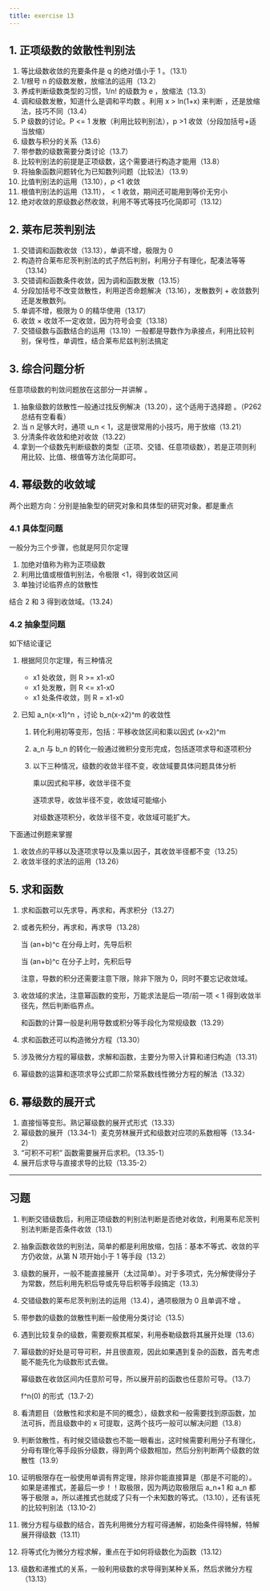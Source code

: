 ```yaml
---
title: exercise 13
---
```


## 1. 正项级数的敛散性判别法

1. 等比级数收敛的充要条件是 q 的绝对值小于 1 。（13.1）
2. 1/根号 n 的级数发散，放缩法的运用（13.2）
3. 养成判断级数类型的习惯，1/n! 的级数为 e ，放缩法（13.3）
4. 调和级数发散，知道什么是调和平均数 。利用 x > ln(1+x) 来判断 ，还是放缩法，技巧不同（13.4）
5. P 级数的讨论。P <= 1 发散（利用比较判别法），p >1 收敛（分段加括号+适当放缩）
6. 级数与积分的关系（13.6）
7. 带参数的级数需要分类讨论（13.7）
8. 比较判别法的前提是正项级数，这个需要进行构造才能用（13.8）
9. 将抽象函数问题转化为已知数列问题（比较法）（13.9）
10. 比值判别法的运用（13.10），ρ <1 收敛
11. 根值判别法的运用（13.11）， < 1 收敛，期间还可能用到等价无穷小
12. 绝对收敛的原级数必然收敛，利用不等式等技巧化简即可（13.12）

## 2. 莱布尼茨判别法

1. 交错调和函数收敛（13.13），单调不增，极限为 0
2. 构造符合莱布尼茨判别法的式子然后判别，利用分子有理化，配凑法等等（13.14）
3. 交错调和函数条件收敛，因为调和函数发散（13.15）
4. 分段加括号不改变敛散性，利用逆否命题解决（13.16），发散数列 + 收敛数列还是发散数列。
5. 单调不增，极限为 0 的精华使用（13.17）
6. 收敛 × 收敛不一定收敛，因为符号会变（13.18）
7. 交错级数与函数结合的运用（13.19）一般都是导数作为承接点，利用比较判别，保号性，单调性，结合莱布尼兹判别法搞定

## 3. 综合问题分析

任意项级数的判敛问题放在这部分一并讲解 。

1. 抽象级数的敛散性一般通过找反例解决（13.20），这个适用于选择题 。（P262总结有空看看）
2. 当 n 足够大时，通项 u_n < 1，这是很常用的小技巧，用于放缩（13.21）
3. 分清条件收敛和绝对收敛（13.22）
4. 拿到一个级数先判断级数的类型（正项、交错、任意项级数），若是正项则利用比较、比值、根值等方法化简即可。

## 4. 幂级数的收敛域

两个出题方向：分别是抽象型的研究对象和具体型的研究对象。都是重点

### 4.1 具体型问题

一般分为三个步骤，也就是阿贝尔定理

1. 加绝对值称为称为正项级数
2. 利用比值或根值判别法，令极限 <1，得到收敛区间
3. 单独讨论临界点的敛散性

结合 2 和 3 得到收敛域。（13.24）

### 4.2 抽象型问题

如下结论谨记

1. 根据阿贝尔定理，有三种情况

   - x1 处收敛，则 R >= x1-x0
   - x1 处发散，则 R <= x1-x0
   - x1 处条件收敛，则 R = x1-x0

2. 已知 a_n(x-x1)^n ，讨论 b_n(x-x2)^m 的收敛性

   1. 转化利用初等变形，包括：平移收敛区间和乘以因式 (x-x2)^m

   2. a_n 与 b_n 的转化一般通过微积分变形完成，包括逐项求导和逐项积分

   3. 以下三种情况，级数的收敛半径不变，收敛域要具体问题具体分析

      乘以因式和平移，收敛半径不变

      逐项求导，收敛半径不变，收敛域可能缩小

      对级数逐项积分，收敛半径不变，收敛域可能扩大。

下面通过例题来掌握

1. 收敛点的平移以及逐项求导以及乘以因子，其收敛半径都不变（13.25）
2. 收敛半径的求法的运用（13.26）

## 5. 求和函数

1. 求和函数可以先求导，再求和，再求积分（13.27）

2. 或者先积分，再求和，再求导（13.28）

   当 (an+b)^c 在分母上时，先导后积

   当 (an+b)^c 在分子上时，先积后导

   注意，导数的积分还需要注意下限，除非下限为 0，同时不要忘记收敛域。

3. 收敛域的求法，注意幂函数的变形，万能求法是后一项/前一项 < 1 得到收敛半径先，然后判断临界点。

   和函数的计算一般是利用导数或积分等手段化为常规级数（13.29）

4. 求和函数还可以构造微分方程（13.30）

5. 涉及微分方程的幂级数，求解和函数，主要分为带入计算和递归构造（13.31）

6. 幂级数的运算和逐项求导公式即二阶常系数线性微分方程的解法（13.32）

## 6. 幂级数的展开式

1. 直接恒等变形。熟记幂级数的展开式形式（13.33）
2. 幂级数的展开（13.34-1）麦克劳林展开式和级数对应项的系数相等（13.34-2）
3. “可积不可积” 函数需要展开后求积。（13.35-1）
4. 展开后求导与直接求导的比较（13.35-2）

---

## 习题

1. 判断交错级数后，利用正项级数的判别法判断是否绝对收敛，利用莱布尼茨判别法判断是否条件收敛（13.1）

2. 抽象函数收敛的判别法，简单的都是利用放缩，包括：基本不等式、收敛的平方仍收敛，从第 N 项开始小于 1 等手段（13.2）

3. 级数的展开，一般不能直接展开（太过简单）。对于多项式，先分解使得分子为常数，然后利用先积后导或先导后积等手段搞定（13.3）

4. 交错级数的莱布尼茨判别法的运用（13.4），通项极限为 0 且单调不增 。

5. 带参数的级数的敛散性判断一般使用分类讨论（13.5）

6. 遇到比较复杂的级数，需要观察其框架，利用泰勒级数将其展开处理（13.6）

7. 幂级数的好处是可导可积，并且很直观，因此如果遇到复杂的函数，首先考虑能不能先化为级数形式去做。

   幂级数在收敛区间内任意阶可导，所以展开前的函数也任意阶可导。（13.7）

   f^n(0) 的形式（13.7-2）

8. 看清题目（敛散性和求和是不同的概念），级数求和一般需要找到原函数，加法可拆，而且级数中的 x 可提取，这两个技巧一般可以解决问题（13.8）

9. 判断敛散性，有时候交错级数也不能一眼看出，这时候需要利用分子有理化，分母有理化等手段拆分级数，得到两个级数相加，然后分别判断两个级数的敛散性（13.9）

10. 证明极限存在一般使用单调有界定理，除非你能直接算是（那是不可能的）。如果是递推式，差最后一步！！取极限，因为两边取极限后 a_n+1 和 a_n 都等于极限 a，所以递推式也就成了只有一个未知数的等式。（13.10），还有该死的比较判别法（13.10-2）

11. 微分方程与级数的结合，首先利用微分方程可得通解，初始条件得特解，特解展开得级数（13.11）

12. 将等式化为微分方程求解，重点在于如何将级数化为函数（13.12）

13. 级数和递推式的关系，一般利用级数的求导得到某种关系，然后求微分方程（13.13）